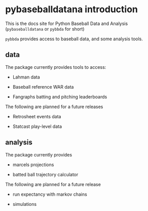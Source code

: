 # pybaseballdatana introduction

This is the docs site for 
Python Baseball Data and Analysis 
(`pybaseballdatana` or `pybbda` for short) 

`pybbda` provides access to baseball data, and 
some analysis tools. 

## data

The package currently provides tools to access:

* Lahman data

* Baseball reference WAR data

* Fangraphs batting and pitching leaderboards

The following are planned for a future releases

* Retrosheet events data

* Statcast play-level data


## analysis

The package currently provides

* marcels projections 

* batted ball trajectory calculator

The following are planned for a future release

* run expectancy with markov chains

* simulations

